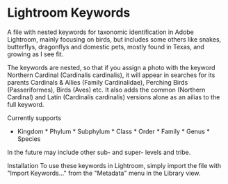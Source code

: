 # Lightroom Keywords

A file with nested keywords for taxonomic identification in Adobe Lightroom, mainly focusing on birds, but includes some others like snakes, butterflys, dragonflys and domestic pets, mostly found in Texas, and growing as I see fit.

The keywords are nested, so that if you assign a photo with the keyword Northern Cardinal (Cardinalis cardinalis), it will appear in searches for its parents Cardinals & Allies (Family Cardinalidae), Perching Birds (Passeriformes), Birds (Aves) etc. It also adds the common (Northern Cardinal) and Latin (Cardinalis cardinalis) versions alone as an ailias to the full keyword.

Currently supports

* Kingdom * Phylum * Subphylum * Class * Order * Family * Genus * Species

In the future may include other sub- and super- levels and tribe.

Installation
To use these keywords in Lightroom, simply import the file with "Import Keywords..." from the "Metadata" menu in the Library view.

